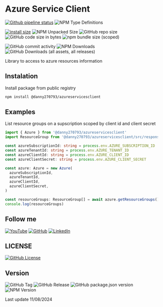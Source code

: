 # Azure Service Client

[![Github pipeline status](https://github.com/danny270793/AzureServiceClient/actions/workflows/releaser.yaml/badge.svg)](https://github.com/danny270793/AzureServiceClient/actions/workflows/releaser.yaml)
![NPM Type Definitions](https://img.shields.io/npm/types/@danny270793/azureservicesclient)

[![install size](https://packagephobia.com/badge?p=@danny270793/AzureServiceClient)](https://packagephobia.com/result?p=@danny270793/azureservicesclient)
![NPM Unpacked Size](https://img.shields.io/npm/unpacked-size/@danny270793/azureservicesclient)
![GitHub repo size](https://img.shields.io/github/repo-size/danny270793/AzureServiceClient)
![GitHub code size in bytes](https://img.shields.io/github/languages/code-size/danny270793/AzureServiceClient)
![npm bundle size (scoped)](https://img.shields.io/bundlephobia/min/@danny270793/azureservicesclient)

![GitHub commit activity](https://img.shields.io/github/commit-activity/m/danny270793/AzureServiceClient)
![NPM Downloads](https://img.shields.io/npm/dy/@danny270793/azureservicesclient)
![GitHub Downloads (all assets, all releases)](https://img.shields.io/github/downloads/danny270793/AzureServiceClient/total)

Library to access to azure resources information

## Instalation

Install package from public registry

```bash
npm install @danny270793/azureservicesclient
```

## Examples

List resource groups on a supscription scoped by client id and client secret

```ts
import { Azure } from '@danny270793/azureservicesclient'
import ResourceGroup from '@danny270793/azureservicesclient/src/responses/resource-group'

const azureSubscriptionId: string = process.env.AZURE_SUBSCRIPTION_ID
const azureTenantId: string = process.env.AZURE_TENANT_ID
const azureClientId: string = process.env.AZURE_CLIENT_ID
const azureClientSecret: string = process.env.AZURE_CLIENT_SECRET

const azure: Azure = new Azure(
  azureSubscriptionId,
  azureTenantId,
  azureClientId,
  azureClientSecret,
)

const resourceGroups: ResourceGroup[] = await azure.getResourceGroups()
console.log(resourceGroups)
```

## Follow me

[![YouTube](https://img.shields.io/badge/YouTube-%23FF0000.svg?style=for-the-badge&logo=YouTube&logoColor=white)](https://www.youtube.com/channel/UC5MAQWU2s2VESTXaUo-ysgg)
[![GitHub](https://img.shields.io/badge/github-%23121011.svg?style=for-the-badge&logo=github&logoColor=white)](https://www.github.com/danny270793/)
[![LinkedIn](https://img.shields.io/badge/linkedin-%230077B5.svg?style=for-the-badge&logo=linkedin&logoColor=white)](https://www.linkedin.com/in/danny270793)

## LICENSE

[![GitHub License](https://img.shields.io/github/license/danny270793/AzureServiceClient)](license.md)

## Version

![GitHub Tag](https://img.shields.io/github/v/tag/danny270793/AzureServiceClient)
![GitHub Release](https://img.shields.io/github/v/release/danny270793/AzureServiceClient)
![GitHub package.json version](https://img.shields.io/github/package-json/v/danny270793/AzureServiceClient)
![NPM Version](https://img.shields.io/npm/v/@danny270793/azureservicesclient)

Last update 11/08/2024
